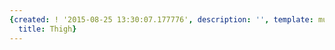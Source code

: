 ```yaml
---
{created: ! '2015-08-25 13:30:07.177776', description: '', template: muscle.html,
  title: Thigh}
---
```

